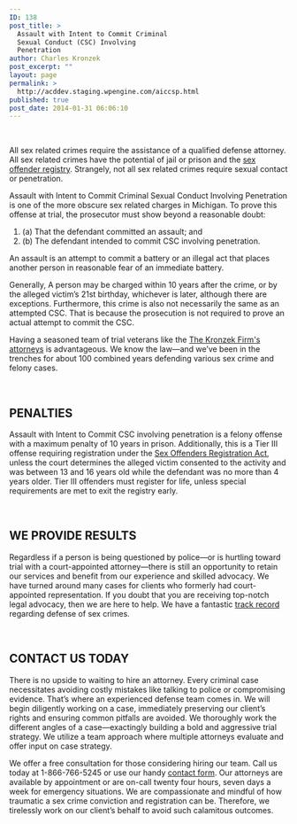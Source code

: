 ```yaml
---
ID: 138
post_title: >
  Assault with Intent to Commit Criminal
  Sexual Conduct (CSC) Involving
  Penetration
author: Charles Kronzek
post_excerpt: ""
layout: page
permalink: >
  http://acddev.staging.wpengine.com/aiccsp.html
published: true
post_date: 2014-01-31 06:06:10
---
```

&nbsp;

All sex related crimes require the assistance of a qualified defense attorney. All sex related crimes have the potential of jail or prison and the <a href="http://acddev.staging.wpengine.com/sex-offender-registry.html">sex offender registry</a>. Strangely, not all sex related crimes require sexual contact or penetration.

Assault with Intent to Commit Criminal Sexual Conduct Involving Penetration is one of the more obscure sex related charges in Michigan. To prove this offense at trial, the prosecutor must show beyond a reasonable doubt:
<ol>
 	<li>(a) That the defendant committed an assault; and</li>
 	<li>(b) The defendant intended to commit CSC involving penetration.</li>
</ol>
An assault is an attempt to commit a battery or an illegal act that places another person in reasonable fear of an immediate battery.

Generally, A person may be charged within 10 years after the crime, or by the alleged victim’s 21st birthday, whichever is later, although there are exceptions. Furthermore, this crime is also not necessarily the same as an attempted CSC. That is because the prosecution is not required to prove an actual attempt to commit the CSC.

Having a seasoned team of trial veterans like the <a href="http://acddev.staging.wpengine.com/trial-attorneys.html">The Kronzek Firm's attorneys</a> is advantageous. We know the law—and we’ve been in the trenches for about 100 combined years defending various sex crime and felony cases.

&nbsp;
<h2>PENALTIES</h2>
Assault with Intent to Commit CSC involving penetration is a felony offense with a maximum penalty of 10 years in prison. Additionally, this is a Tier III offense requiring registration under the <a href="http://acddev.staging.wpengine.com/sex-offender-registry.html">Sex Offenders Registration Act</a>, unless the court determines the alleged victim consented to the activity and was between 13 and 16 years old while the defendant was no more than 4 years older. Tier III offenders must register for life, unless special requirements are met to exit the registry early.

&nbsp;
<h2>WE PROVIDE RESULTS</h2>
Regardless if a person is being questioned by police—or is hurtling toward trial with a court-appointed attorney—there is still an opportunity to retain our services and benefit from our experience and skilled advocacy. We have turned around many cases for clients who formerly had court-appointed representation. If you doubt that you are receiving top-notch legal advocacy, then we are here to help. We have a fantastic <a href="http://acddev.staging.wpengine.com/proven-results.html">track record</a> regarding defense of sex crimes.

&nbsp;
<h2>CONTACT US TODAY</h2>
There is no upside to waiting to hire an attorney. Every criminal case necessitates avoiding costly mistakes like talking to police or compromising evidence. That’s where an experienced defense team comes in. We will begin diligently working on a case, immediately preserving our client’s rights and ensuring common pitfalls are avoided. We thoroughly work the different angles of a case—exactingly building a bold and aggressive trial strategy. We utilize a team approach where multiple attorneys evaluate and offer input on case strategy.

We offer a free consultation for those considering hiring our team. Call us today at 1-866-766-5245 or use our handy <a href="http://acddev.staging.wpengine.com/contact-us.html">contact form</a>. Our attorneys are available by appointment or are on-call twenty four hours, seven days a week for emergency situations. We are compassionate and mindful of how traumatic a sex crime conviction and registration can be. Therefore, we tirelessly work on our client’s behalf to avoid such calamitous outcomes.
